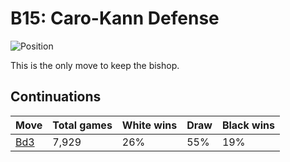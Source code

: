 # B15: Caro-Kann Defense

![Position](https://chessboardimage.com/r2qkbnr/pp1npppb/2p4p/7P/3P4/5NN1/PPP2PP1/R1BQKB1R.png)

This is the only move to keep the bishop.

## Continuations

Move                                                          | Total games | White wins | Draw | Black wins
--------------------------------------------------------------|-------------|------------|------|-----------
[Bd3](r2qkbnr-pp1npppb-2p4p-7P-3P4-3B1NN1-PPP2PP1-R1BQK2R.md) | 7,929       | 26%        | 55%  | 19%
